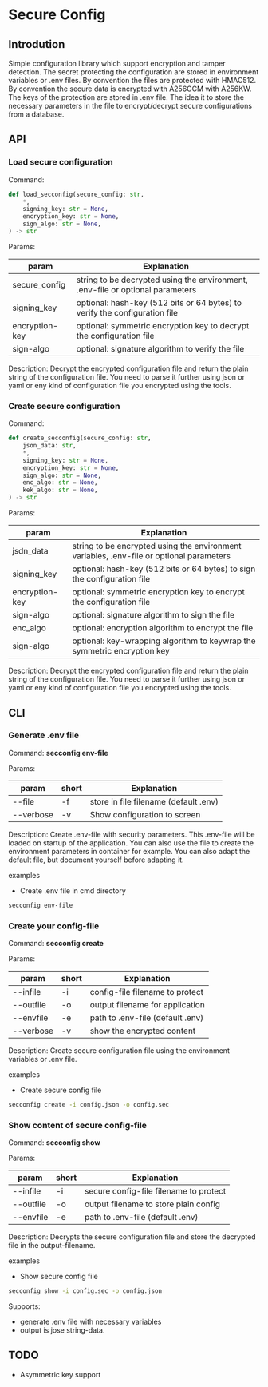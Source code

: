 Secure Config
=============

Introdution
-----------

Simple configuration library which support encryption and tamper detection.
The secret protecting the configuration are stored in environment variables or .env files.
By convention the files are protected with HMAC512.
By convention the secure data is encrypted with A256GCM with A256KW.
The keys of the protection are stored in .env file.
The idea it to store the necessary parameters in the file to encrypt/decrypt secure configurations from a database.

API
---

### Load secure configuration

Command:
```python
def load_secconfig(secure_config: str,
    *,
    signing_key: str = None,
    encryption_key: str = None,
    sign_algo: str = None,
) -> str
```

Params: 

| param          | Explanation                                                                    |
|----------------|--------------------------------------------------------------------------------|
| secure_config  | string to be decrypted using the environment, .env-file or optional parameters |
| signing_key    | optional: hash-key (512 bits or 64 bytes) to verify the configuration file     | 
| encryption-key | optional: symmetric encryption key to decrypt the configuration file           | 
| sign-algo      | optional: signature algorithm to verify the file                               | 

Description: Decrypt the encrypted configuration file and return the plain string of the configuration file.
You need to parse it further using json or yaml or eny kind of configuration file you encrypted using the tools.

### Create secure configuration

Command:
```python
def create_secconfig(secure_config: str,
    json_data: str,
    *,
    signing_key: str = None,
    encryption_key: str = None,
    sign_algo: str = None,
    enc_algo: str = None,
    kek_algo: str = None,
) -> str
```

Params: 

| param          | Explanation                                                                              |
|----------------|------------------------------------------------------------------------------------------|
| jsdn_data      | string to be encrypted using the environment variables, .env-file or optional parameters |
| signing_key    | optional: hash-key (512 bits or 64 bytes) to sign the configuration file                 | 
| encryption-key | optional: symmetric encryption key to encrypt the configuration file                     | 
| sign-algo      | optional: signature algorithm to sign the file                                           | 
| enc_algo       | optional: encryption algorithm to encrypt the file                                       | 
| sign-algo      | optional: key-wrapping algorithm to keywrap the symmetric encryption key                 | 

Description: Decrypt the encrypted configuration file and return the plain string of the configuration file.
You need to parse it further using json or yaml or eny kind of configuration file you encrypted using the tools.

CLI
---

### Generate .env file

Command: **secconfig env-file**

Params: 

| param     | short | Explanation                           |
|-----------|-------|---------------------------------------|
| --file    | -f    | store in file filename (default .env) |
| --verbose | -v    | Show configuration to screen          |

Description: Create .env-file with security parameters. This .env-file will be loaded on startup of the application.
You can also use the file to create the environment parameters in container for example.
You can also adapt the default file, but document yourself before adapting it.

examples
- Create .env file in cmd directory
```sh
secconfig env-file 
```

### Create your config-file

Command: **secconfig create**

Params: 

| param     | short | Explanation                      |
|-----------|-------|----------------------------------|
| --infile  | -i    | config-file filename to protect  |
| --outfile | -o    | output filename for application  |
| --envfile | -e    | path to .env-file (default .env) |
| --verbose | -v    | show the encrypted content       |

Description: Create secure configuration file using the environment variables or .env file.

examples
- Create secure config file
```sh
secconfig create -i config.json -o config.sec 
```

### Show content of secure config-file

Command: **secconfig show**

Params: 

| param     | short | Explanation                            |
|-----------|-------|----------------------------------------|
| --infile  | -i    | secure config-file filename to protect |
| --outfile | -o    | output filename to store plain config  |
| --envfile | -e    | path to .env-file (default .env)       |

Description: Decrypts the secure configuration file and store the decrypted file in the output-filename.

examples
- Show secure config file
```sh
secconfig show -i config.sec -o config.json 
```

Supports:
- generate .env file with necessary variables
- output is jose string-data.

TODO
----

- Asymmetric key support